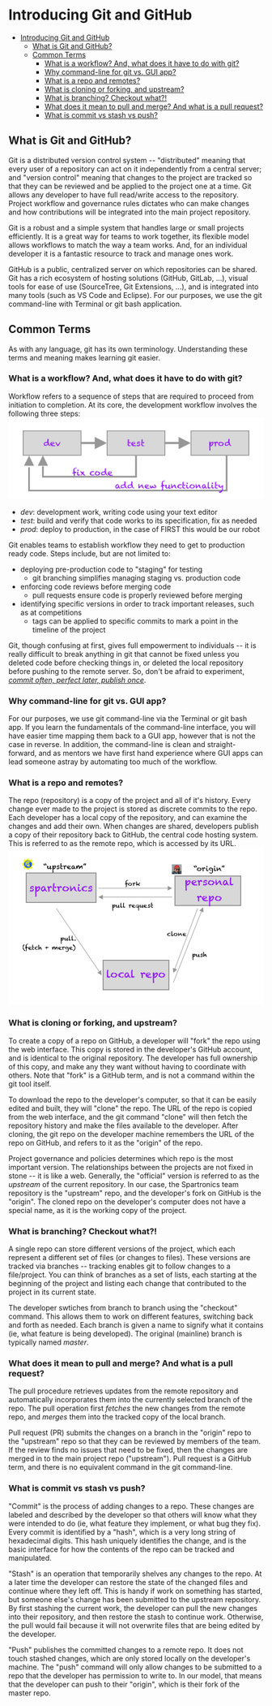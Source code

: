 # Introducing Git and GitHub

<!-- TOC -->

- [Introducing Git and GitHub](#introducing-git-and-github)
  - [What is Git and GitHub?](#what-is-git-and-github)
  - [Common Terms](#common-terms)
    - [What is a workflow? And, what does it have to do with git?](#what-is-a-workflow-and-what-does-it-have-to-do-with-git)
    - [Why command-line for git vs. GUI app?](#why-command-line-for-git-vs-gui-app)
    - [What is a repo and remotes?](#what-is-a-repo-and-remotes)
    - [What is cloning or forking, and upstream?](#what-is-cloning-or-forking-and-upstream)
    - [What is branching? Checkout what?!](#what-is-branching-checkout-what)
    - [What does it mean to pull and merge? And what is a pull request?](#what-does-it-mean-to-pull-and-merge-and-what-is-a-pull-request)
    - [What is commit vs stash vs push?](#what-is-commit-vs-stash-vs-push)

<!-- /TOC -->

## What is Git and GitHub?
Git is a distributed version control system -- "distributed" meaning that
every user of a repository can act on it independently from a central server;
and "version control" meaning that changes to the project are tracked so that
they can be reviewed and be applied to the project one at a time. Git
allows any developer to have full read/write access to the repository. Project
workflow and governance rules dictates who can make changes and how contributions
will be integrated into the main project repository.

Git is a robust and a simple system that handles large or small projects
efficiently. It is a great way for teams to work together, its flexible model
allows workflows to match the way a team works. And, for an individual
developer it is a fantastic resource to track and manage ones work.

GitHub is a public, centralized server on which repositories can be shared.
Git has a rich ecosystem of hosting solutions (GitHub, GitLab, ...),
visual tools for ease of use (SourceTree, Git Extensions, ...),
and is integrated into many tools (such as VS Code and Eclipse). For our
purposes, we use the git command-line with Terminal or git bash application.

## Common Terms
As with any language, git has its own terminology. Understanding these terms
and meaning makes learning git easier.

### What is a workflow? And, what does it have to do with git?
Workflow refers to a sequence of steps that are required to proceed from
initiation to completion. At its core, the development workflow involves
the following three steps:
![Development Workflow](images/dev_workflow.png)
- _dev_: development work, writing code using your text editor
- _test_: build and verify that code works to its specification, fix as needed
- _prod_: deploy to production, in the case of FIRST this would be our robot

Git enables teams to establish workflow they need to get to production ready code.
Steps include, but are not limited to:
- deploying pre-production code to "staging" for testing
    - git branching simplifies managing staging vs. production code
- enforcing code reviews before merging code
    - pull requests ensure code is properly reviewed before merging
- identifying specific versions in order to track important releases, such as at
        competitions
    - tags can be applied to specific commits to mark a point in the timeline of
        the project

Git, though confusing at first, gives full empowerment to individuals --
it is really difficult to break anything in git that cannot be fixed unless you
deleted code before checking things in, or deleted the local repository before
pushing to the remote server. So, don't be afraid to experiment,
[_commit often, perfect later, publish once_](https://sethrobertson.github.io/GitBestPractices/).

### Why command-line for git vs. GUI app?
For our purposes, we use git command-line via the Terminal or git bash app. If you
learn the fundamentals of the command-line interface, you will have easier time
mapping them back to a GUI app, however that is not the case in reverse. In addition,
the command-line is clean and straight-forward, and as mentors we have first hand
experience where GUI apps can lead someone astray by automating too much of the
workflow.

### What is a repo and remotes?
The repo (repository) is a copy of the project and all of it's history. Every change
ever made to the project is stored as discrete commits to the repo. Each developer
has a local copy of the repository, and can examine the changes and add their own.
When changes are shared, developers publish a copy of their repository back
to GitHub, the central code hosting system. This is referred to as the remote repo,
which is accessed by its URL.
![Relationship between repos](images/repos.png)

### What is cloning or forking, and upstream?
To create a copy of a repo on GitHub, a developer will "fork" the repo using the
web interface. This copy is stored in the developer's GitHub account, and is
identical to the original repository. The developer has full ownership of this
copy, and make any they want without having to coordinate with others. Note that
"fork" is a GitHub term, and is not a command within the git tool itself.

To download the repo to the developer's computer, so that it can be easily edited
and built, they will "clone" the repo. The URL of the repo is copied from the
web interface, and the git command "clone" will then fetch the repository history
and make the files available to the developer. After cloning, the git repo on
the developer machine remembers the URL of the repo on GitHub, and refers to
it as the "origin" of the repo.

Project governance and policies determines which repo is the most important
version. The relationships between the projects are not fixed in stone -- it is
like a web. Generally, the "official" version is referred to as the _upstream_
of the current repository. In our case, the Spartronics team repository is the
"upstream" repo, and the developer's fork on GitHub is the "origin". The cloned
repo on the developer's computer does not have a special name, as it is the
working copy of the project.

### What is branching? Checkout what?!
A single repo can store different versions of the project, which each represent
a different set of files (or changes to files). These versions are
tracked via branches -- tracking enables git to follow changes to a
file/project. You can think of branches as a set of lists, each starting at
the beginning of the project and listing each change that contributed to the
project in its current state.

The developer swtiches from branch to branch using the "checkout" command.
This allows them to work on different features, switching back and forth
as needed. Each branch is given a name to signify what it contains (ie, what
feature is being developed). The original (mainline) branch is typically
named _master_.

### What does it mean to pull and merge? And what is a pull request?
The pull procedure retrieves updates from the remote repository and automatically
incorporates them into the currently selected branch of the repo.
The pull operation first _fetches_ the new changes from the remote repo,
and _merges_ them into the tracked copy of the local branch.

Pull request (PR) submits the changes on a branch in the "origin" repo to the
"upstream" repo so that they can be reviewed by members of the team. If the
review finds no issues that need to be fixed, then the changes are merged
in to the main project repo ("upstream").
Pull request is a GitHub term, and there is no equivalent command in the
git command-line.

### What is commit vs stash vs push?
"Commit" is the process of adding changes to a repo. These changes are
labeled and described by the developer so that others will know what they
were intended to do (ie, what feature they implement, or what bug they fix).
Every commit is identified by a "hash", which is a very long string of
hexadecimal digits. This hash uniquely identifies the change, and is the
basic interface for how the contents of the repo can be tracked and manipulated.

"Stash" is an operation that temporarily shelves any changes to the repo.
At a later time the developer can restore the state of the changed files and
continue where they left off. This is handy if work on something has started,
but someone else's change has been submitted to the upstream repository. By
first stashing the current work, the developer can pull the new changes into
their repository, and then restore the stash to continue work. Otherwise, the
pull would fail because it will not overwrite files that are being edited by
the developer.

"Push" publishes the committed changes to a remote repo. It does not touch
stashed changes, which are only stored locally on the developer's machine.
The "push" command will only allow changes to be submitted to a repo that
the developer has permission to write to. In our model, that means that the
developer can push to their "origin", which is their fork of the master
repo.
